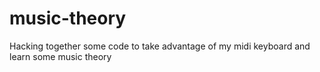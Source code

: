 # music-theory
Hacking together some code to take advantage of my midi keyboard and learn some music theory
